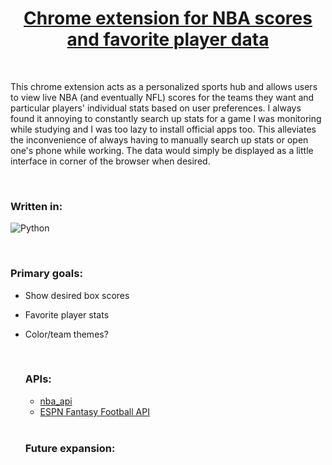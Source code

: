 <h1 align="center"> <a href="https://github.com/dhu16/sportsbox" target="_blank" rel="noreferrer">Chrome extension for NBA scores and favorite player data</a> </h1>

</br>

<p> This chrome extension acts as a personalized sports hub and allows users to view live NBA (and eventually NFL) scores for the teams they want and particular players' individual stats based on user preferences. I always found it annoying to constantly search up stats for a game I was monitoring while studying and I was too lazy to install official apps too. This alleviates the inconvenience of always having to manually search up stats or open one's phone while working. The data would simply be displayed as a little interface in corner of the browser when desired.  </p>
  
  </br>
  
  <h3> Written in:</h3>
  
  ![Python](https://img.shields.io/badge/python-3670A0?style=for-the-badge&logo=python&logoColor=ffdd54)
  
  </br>
  
  <h3> Primary goals:</h3>
  
- Show desired box scores
- Favorite player stats
- Color/team themes?

  </br>
  
  <h3> APIs:</h3>
  
  - <a href="https://github.com/swar/nba_api" target="_blank" rel="noreferrer">nba_api</a>
  - <a href="https://github.com/cwendt94/espn-api" target="_blank" rel="noreferrer">ESPN Fantasy Football API</a>

  </br>
  
  <h3> Future expansion:</h3>
